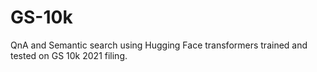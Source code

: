 # GS-10k
QnA and Semantic search using Hugging Face transformers trained and tested on GS 10k 2021 filing.
